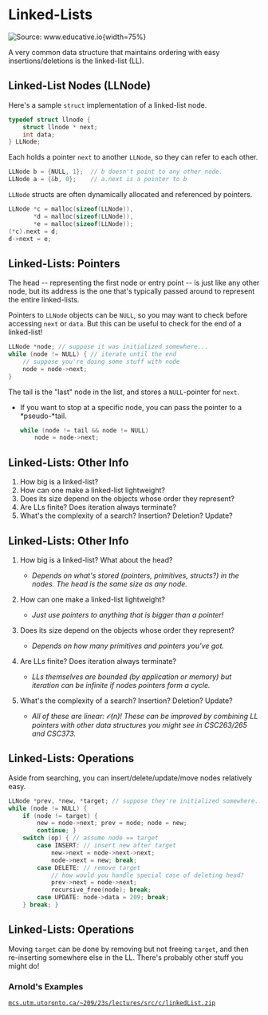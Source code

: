# Linked-Lists

![Source: [`www.educative.io`](https://www.educative.io/)](figures/ll.png){width=75%}

A very common data structure that maintains ordering with easy insertions/deletions is the linked-list (LL).

## Linked-List Nodes (LLNode)

Here's a sample `struct` implementation of a linked-list node.

```c
typedef struct llnode {
	struct llnode * next;
	int data;
} LLNode;
```

Each holds a pointer `next` to another `LLNode`, so they can refer to each other.

```c
LLNode b = {NULL, 1};  // b doesn't point to any other node.
LLNode a = {&b, 0};    // a.next is a pointer to b
```

`LLNode` structs are often dynamically allocated and referenced by pointers.

```c
LLNode *c = malloc(sizeof(LLNode)),
	   *d = malloc(sizeof(LLNode)),
	   *e = malloc(sizeof(LLNode));
(*c).next = d;
d->next = e;
```

## Linked-Lists: Pointers

The head -- representing the first node or entry point -- is just like any other node, but its address is the one that's typically passed around to represent the entire linked-lists.

Pointers to `LLNode` objects can be `NULL`, so you may want to check before accessing `next` or `data`. But this can be useful to check for the end of a linked-list!

```c
LLNode *node; // suppose it was initialized somewhere...
while (node != NULL) { // iterate until the end
	// suppose you're doing some stuff with node
	node = node->next;
}
```

The tail is the "last" node in the list, and stores a `NULL`-pointer for `next`.

- If you want to stop at a specific node, you can pass the pointer to a *pseudo-*tail.

  ```c
  while (node != tail && node != NULL)
      node = node->next;
  ```

## Linked-Lists: Other Info

1. How big is a linked-list?
2. How can one make a linked-list lightweight?
3. Does its size depend on the objects whose order they represent?
4. Are LLs finite? Does iteration always terminate?
5. What's the complexity of a search? Insertion? Deletion? Update?

## Linked-Lists: Other Info

1. How big is a linked-list? What about the head?

   - _Depends on what's stored (pointers, primitives, structs?) in the nodes. The head is the same size as any node._

2. How can one make a linked-list lightweight?

   - _Just use pointers to anything that is bigger than a pointer!_

3. Does its size depend on the objects whose order they represent?

   - _Depends on how many primitives and pointers you've got._

4. Are LLs finite? Does iteration always terminate?

   - _LLs themselves are bounded (by application or memory) but iteration can be infinite if nodes pointers form a cycle._

5. What's the complexity of a search? Insertion? Deletion? Update?

   - _All of these are linear: $\mathcal O(n)$! These can be improved by combining LL pointers with other data structures you might see in CSC263/265 and CSC373._

## Linked-Lists: Operations

Aside from searching, you can insert/delete/update/move nodes relatively easy.

```c
LLNode *prev, *new, *target; // suppose they're initialized somewhere...
while (node != NULL) {
	if (node != target) {
		new = node->next; prev = node; node = new;
		continue; }
	switch (op) { // assume node == target
		case INSERT: // insert new after target
			new->next = node->next->next;
			node->next = new; break;
		case DELETE: // remove target
			// how would you handle special case of deleting head?
			prev->next = node->next;
			recursive_free(node); break;
		case UPDATE: node->data = 209; break;
	} break; }
```

## Linked-Lists: Operations

Moving `target` can be done by removing but not freeing `target`, and then re-inserting somewhere else in the LL. There's probably other stuff you might do!

### Arnold's Examples

[`mcs.utm.utoronto.ca/~209/23s/lectures/src/c/linkedList.zip`](https://mcs.utm.utoronto.ca/~209/23s/lectures/src/c/linkedList.zip)
